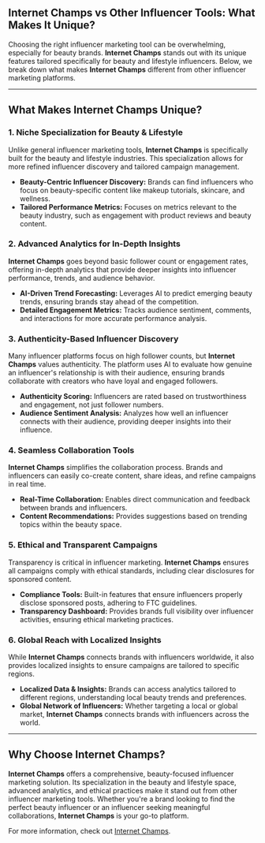 ## Internet Champs vs Other Influencer Tools: What Makes It Unique?

Choosing the right influencer marketing tool can be overwhelming, especially for beauty brands. **Internet Champs** stands out with its unique features tailored specifically for beauty and lifestyle influencers. Below, we break down what makes **Internet Champs** different from other influencer marketing platforms.

---

## What Makes Internet Champs Unique?

### 1. **Niche Specialization for Beauty & Lifestyle**

Unlike general influencer marketing tools, **Internet Champs** is specifically built for the beauty and lifestyle industries. This specialization allows for more refined influencer discovery and tailored campaign management.

- **Beauty-Centric Influencer Discovery:** Brands can find influencers who focus on beauty-specific content like makeup tutorials, skincare, and wellness.
- **Tailored Performance Metrics:** Focuses on metrics relevant to the beauty industry, such as engagement with product reviews and beauty content.

### 2. **Advanced Analytics for In-Depth Insights**

**Internet Champs** goes beyond basic follower count or engagement rates, offering in-depth analytics that provide deeper insights into influencer performance, trends, and audience behavior.

- **AI-Driven Trend Forecasting:** Leverages AI to predict emerging beauty trends, ensuring brands stay ahead of the competition.
- **Detailed Engagement Metrics:** Tracks audience sentiment, comments, and interactions for more accurate performance analysis.

### 3. **Authenticity-Based Influencer Discovery**

Many influencer platforms focus on high follower counts, but **Internet Champs** values authenticity. The platform uses AI to evaluate how genuine an influencer's relationship is with their audience, ensuring brands collaborate with creators who have loyal and engaged followers.

- **Authenticity Scoring:** Influencers are rated based on trustworthiness and engagement, not just follower numbers.
- **Audience Sentiment Analysis:** Analyzes how well an influencer connects with their audience, providing deeper insights into their influence.

### 4. **Seamless Collaboration Tools**

**Internet Champs** simplifies the collaboration process. Brands and influencers can easily co-create content, share ideas, and refine campaigns in real time.

- **Real-Time Collaboration:** Enables direct communication and feedback between brands and influencers.
- **Content Recommendations:** Provides suggestions based on trending topics within the beauty space.

### 5. **Ethical and Transparent Campaigns**

Transparency is critical in influencer marketing. **Internet Champs** ensures all campaigns comply with ethical standards, including clear disclosures for sponsored content.

- **Compliance Tools:** Built-in features that ensure influencers properly disclose sponsored posts, adhering to FTC guidelines.
- **Transparency Dashboard:** Provides brands full visibility over influencer activities, ensuring ethical marketing practices.

### 6. **Global Reach with Localized Insights**

While **Internet Champs** connects brands with influencers worldwide, it also provides localized insights to ensure campaigns are tailored to specific regions.

- **Localized Data & Insights:** Brands can access analytics tailored to different regions, understanding local beauty trends and preferences.
- **Global Network of Influencers:** Whether targeting a local or global market, **Internet Champs** connects brands with influencers across the world.

---

## Why Choose Internet Champs?

**Internet Champs** offers a comprehensive, beauty-focused influencer marketing solution. Its specialization in the beauty and lifestyle space, advanced analytics, and ethical practices make it stand out from other influencer marketing tools. Whether you're a brand looking to find the perfect beauty influencer or an influencer seeking meaningful collaborations, **Internet Champs** is your go-to platform.

For more information, check out [Internet Champs](https://internetchamps.com/).

